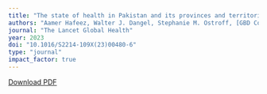 ```yaml
---
title: "The state of health in Pakistan and its provinces and territories, 1990–2019: a systematic analysis for the Global Burden of Disease Study 2019"
authors: "Aamer Hafeez, Walter J. Dangel, Stephanie M. Ostroff, [GBD Collaborators including Kanwar Hamza Shuja]"
journal: "The Lancet Global Health"
year: 2023
doi: "10.1016/S2214-109X(23)00480-6"
type: "journal"
impact_factor: true
---
```


[Download PDF](/files/papers/2023-lancet-global-health-pakistan.pdf)
